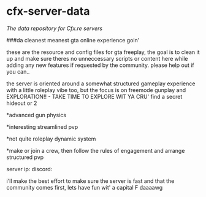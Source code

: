 # cfx-server-data
_The data repository for Cfx.re servers_

###da cleanest meanest gta online experience goin'

these are the resource and config files for gta freeplay, the goal is to clean it up and make sure theres no unneccessary scripts or content here while adding any new features if requested by the community. please help out if you can..

the server is oriented around a somewhat structured gameplay experience with a little roleplay vibe too, but the focus is on freemode gunplay and EXPLORATION!! - TAKE TIME TO EXPLORE WIT YA CRU' find a secret hideout or 2

*advanced gun physics

*interesting streamlined pvp

*not quite roleplay dynamic system

*make or join a crew, then follow the rules of engagement and arrange structured pvp

server ip: 
discord: 

i'll make the best effort to make sure the server is fast and that the community comes first, lets have fun wit' a capital F daaaawg
